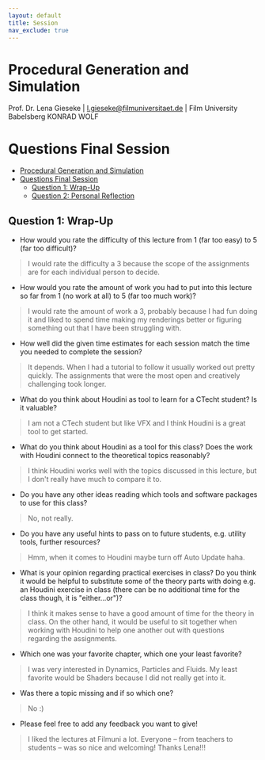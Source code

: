 ```yaml
---
layout: default
title: Session
nav_exclude: true
---
```


# Procedural Generation and Simulation

Prof. Dr. Lena Gieseke \| l.gieseke@filmuniversitaet.de \| Film University Babelsberg KONRAD WOLF


# Questions Final Session

* [Procedural Generation and Simulation](#procedural-generation-and-simulation)
* [Questions Final Session](#questions-final-session)
    * [Question 1: Wrap-Up](#question-1-wrap-up)
    * [Question 2: Personal Reflection](#question-2-personal-reflection)

## Question 1: Wrap-Up

* How would you rate the difficulty of this lecture from 1 (far too easy) to 5 (far too difficult)?
> I would rate the difficulty a 3 because the scope of the assignments are for each individual person to decide.

* How would you rate the amount of work you had to put into this lecture so far from 1 (no work at all) to 5 (far too much work)?
> I would rate the amount of work a 3, probably because I had fun doing it and liked to spend time making my renderings better 
> or figuring something out that I have been struggling with.

* How well did the given time estimates for each session match the time you needed to complete the session?
> It depends. When I had a tutorial to follow it usually worked out pretty quickly. The assignments that were the most 
> open and creatively challenging took longer.

* What do you think about Houdini as tool to learn for a CTecht student? Is it valuable?
> I am not a CTech student but like VFX and I think Houdini is a great tool to get started.

* What do you think about Houdini as a tool for this class? Does the work with Houdini connect to the theoretical topics reasonably?
> I think Houdini works well with the topics discussed in this lecture, but I don't really have much to compare it to.

* Do you have any other ideas reading which tools and software packages to use for this class?
> No, not really.

* Do you have any useful hints to pass on to future students, e.g. utility tools, further resources?
> Hmm, when it comes to Houdini maybe turn off Auto Update haha.

* What is your opinion regarding practical exercises in class? Do you think it would be helpful to substitute some of the theory parts with doing e.g. an Houdini exercise in class (there can be no additional time for the class though, it is "either...or")?
> I think it makes sense to have a good amount of time for the theory in class. On the other hand, it would be useful to sit together
> when working with Houdini to help one another out with questions regarding the assignments.

* Which one was your favorite chapter, which one your least favorite?
> I was very interested in Dynamics, Particles and Fluids. My least favorite would be Shaders because I did not really
> get into it.

* Was there a topic missing and if so which one?
> No :)

* Please feel free to add any feedback you want to give!
> I liked the lectures at Filmuni a lot. Everyone – from teachers to students – was so nice and welcoming! Thanks Lena!!!